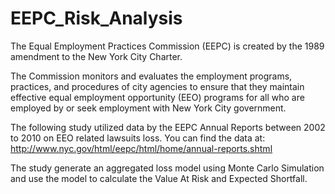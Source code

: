 # EEPC_Risk_Analysis
The Equal Employment Practices Commission (EEPC) is created by the 1989 amendment to the New York City Charter. 

The Commission monitors and evaluates the employment programs, practices, 
and procedures of city agencies to ensure that they maintain effective equal employment opportunity (EEO) programs 
for all who are employed by or seek employment with New York City government.  

The following study utilized data by the EEPC Annual Reports between 2002 to 2010 on EEO related lawsuits loss.
You can find the data at:
http://www.nyc.gov/html/eepc/html/home/annual-reports.shtml    

The study generate an aggregated loss model using Monte Carlo Simulation and use the model to calculate the Value At Risk and Expected Shortfall. 
